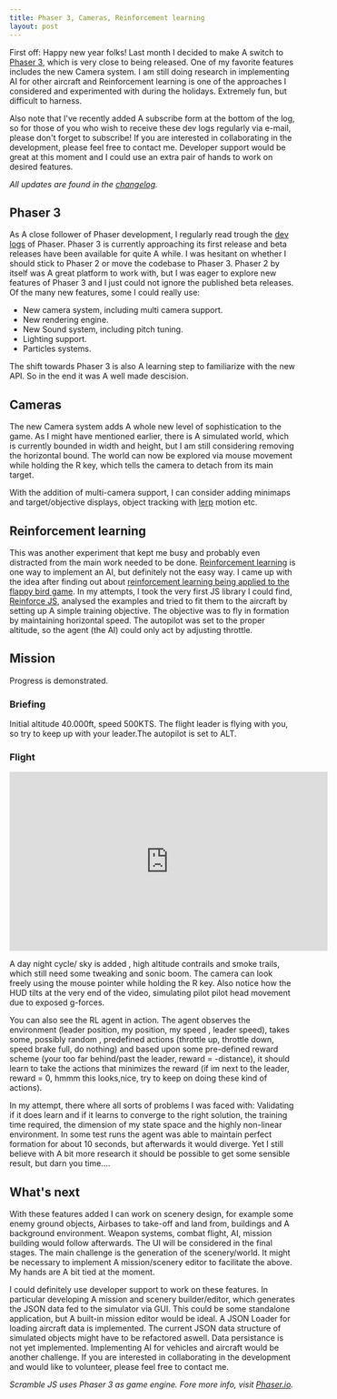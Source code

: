 ```yaml
---
title: Phaser 3, Cameras, Reinforcement learning
layout: post
---
```


First off: Happy new year folks! Last month I decided to make A switch to [Phaser 3](https://phaser.io/phaser3), which is very close to being released. 
One of my favorite features includes the new Camera system. I am still doing research in implementing AI for other aircraft and Reinforcement learning is one of the approaches I  considered and experimented with during the holidays. 
Extremely fun, but difficult to harness.

Also note that I've recently added A subscribe form  at the bottom of the log, so for those of you who wish to receive these dev logs regularly via e-mail, please don't forget to subscribe!  If you are interested in collaborating in the development, please feel free to contact me.  Developer support would be great at this moment and I could use an extra pair of hands to work on desired features.

*All updates are found in the [changelog](/scrambledev/2017/10/01/changelog.html).*

## Phaser 3

As A close follower of Phaser development, I regularly read trough the [dev logs](https://phaser.io/phaser3/devlog) of Phaser. Phaser 3 is currently approaching its first release and beta releases have been available for quite A while. I was hesitant on whether I should stick to Phaser 2 or move the codebase to Phaser 3. Phaser 2 by itself was A great platform to work with, but I was eager to explore new features of Phaser 3 and I just could not ignore the published beta releases. Of the many new features, some I could really use:

- New camera system, including multi camera support.
- New rendering engine.
- New Sound system, including pitch tuning.
-  Lighting support.
-  Particles systems.

The shift towards Phaser 3 is also A learning step to familiarize with the new API. So in the end it was A well made descision.

## Cameras

The new Camera system adds A whole new level of sophistication to the game. As I might have mentioned earlier, there is A simulated world, which is currently bounded in width and height, but I am still considering removing the horizontal bound.
The world can now be explored via mouse movement while holding the R key,  which tells the camera to detach from its main target. 

With the addition of multi-camera support, I can consider adding minimaps and target/objective displays, object tracking with [lerp](https://en.wikipedia.org/wiki/Linear_interpolation) motion etc.

## Reinforcement learning

This was another experiment that kept me busy and probably even distracted from the main work needed to be done. [Reinforcement learning](https://en.wikipedia.org/wiki/Reinforcement_learning) is one way to implement an AI, but definitely not the easy way. I came up with the idea after finding out about [reinforcement learning being applied to the flappy bird game](https://github.com/yenchenlin/DeepLearningFlappyBird). In my attempts, I took the very first JS library I could find, [Reinforce JS](https://github.com/karpathy/reinforcejs), analysed the examples and tried to fit them to the aircraft by setting up A simple training objective. The objective was to fly in formation  by maintaining horizontal speed. The autopilot was set to the proper altitude, so the agent (the AI) could only act by adjusting throttle.

## Mission

Progress is demonstrated.

### Briefing

Initial altitude 40.000ft, speed 500KTS. The flight leader is flying with you, so try to keep up with your leader.The autopilot is set to ALT.

### Flight

<iframe width="560" height="315" src="https://www.youtube.com/embed/Ao0Ym0OZYvQ?rel=0" frameborder="0" gesture="media" allowfullscreen></iframe>

A day night cycle/ sky is added , high altitude contrails and smoke trails, which still need some tweaking and sonic boom. The camera can look freely using the mouse pointer while holding the R key. Also notice how the HUD tilts at the very end of the video, simulating pilot pilot head movement due to exposed g-forces.  

You can also see the RL agent in action. The agent observes the environment (leader position, my position, my speed , leader speed), takes some, possibly random , predefined actions (throttle up, throttle down, speed brake full, do nothing) and based upon some pre-defined reward scheme (your too far behind/past the leader, reward = -distance), it should learn to take the actions that minimizes the reward (if im next to the leader, reward = 0,  hmmm this looks,nice, try to keep on doing these kind of actions).

In my attempt, there where all sorts of problems I was faced with: Validating if it does learn and if it learns to converge to the right solution, the training time required,  the dimension of my state space and  the highly non-linear environment. In some test runs the agent was able to maintain perfect formation for about 10 seconds, but afterwards it would diverge. Yet I still believe with A bit more research it should be possible to get some sensible result, but darn you time....

## What's next

With these features added I can work on scenery design, for example some enemy ground objects, Airbases to take-off and land from, buildings and A background environment. Weapon systems, combat flight, AI, mission building would follow afterwards. The UI will be considered in the final stages. The main challenge is the generation of the scenery/world. It might  be necessary to implement A mission/scenery editor to facilitate the above. My hands are A bit tied at the moment.

I could definitely use developer support to work on these features. In particular developing A mission and scenery builder/editor, which generates the JSON data fed to the simulator via GUI. This could be some standalone application, but A built-in mission editor would be ideal. A JSON Loader for loading aircraft data is implemented. The current JSON data structure of simulated objects might have to be refactored aswell. Data persistance is not yet implemented.  Implementing AI for vehicles and aircraft would be another challenge. If you are interested in collaborating in the development and would like to volunteer, please feel free to contact me.  

*Scramble JS uses Phaser 3 as game engine. Fore more info, visit [Phaser.io](http://www.phaser.io).*